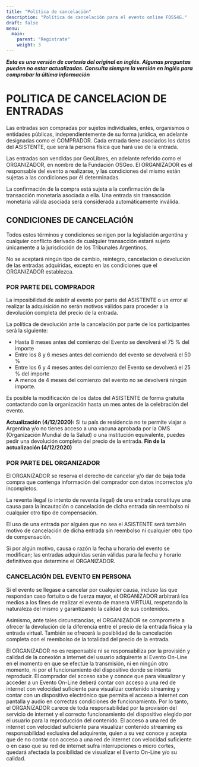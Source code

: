 ```yaml
---
title: "Política de cancelación"
description: "Política de cancelación para el evento online FOSS4G."
draft: false
menu:
  main:
    parent: "Registrate"
    weight: 3
---
```


***Esta es una versión de cortesía del original en inglés. Algunas preguntas pueden no estar actualizadas. Consulta siempre la versión en inglés para comprobar la última información***

# POLITICA DE CANCELACION DE ENTRADAS

Las entradas son compradas por sujetos individuales, entes, organismos o entidades públicas, independientemente de su forma jurídica, en adelante designadas como el COMPRADOR. Cada entrada tiene asociados los datos del ASISTENTE, que será la persona física que hará uso de la entrada. 

Las entradas son vendidas por GeoLibres, en adelante referido como el ORGANIZADOR, en nombre de la Fundación OSGeo. El ORGANIZADOR es el responsable del evento a realizarse, y las condiciones del mismo están sujetas a las condiciones por él determinadas.

La confirmación de la compra está sujeta a la confirmación de la transacción monetaria asociada a ella. Una entrada sin transacción monetaria válida asociada será considerada automáticamente inválida.

## CONDICIONES DE CANCELACIÓN 

Todos estos términos y condiciones se rigen por la legislación argentina y cualquier conflicto derivado de cualquier transacción estará sujeto únicamente a la jurisdicción de los Tribunales Argentinos.

 No se aceptará ningún tipo de cambio, reintegro, cancelación o devolución de las entradas adquiridas, excepto en las condiciones que el ORGANIZADOR establezca. 

### POR PARTE DEL COMPRADOR

La imposibilidad de asistir al evento por parte del ASISTENTE o un error al realizar la adquisición no serán motivos válidos para proceder a la devolución completa del precio de la entrada. 

La política de devolución ante la cancelación por parte de los participantes será la siguiente:

 * Hasta 8 meses antes del comienzo del Evento se devolverá el 75 % del importe
 * Entre los 8 y 6 meses antes del comiendo del evento se devolverá el 50 %
 * Entre los 6 y 4 meses antes del comienzo del Evento se devolverá el 25 % del importe
 * A menos de 4 meses del comienzo del evento no se devolverá ningún importe.

Es posible la modificación de los datos del ASISTENTE de forma gratuita contactando con la organización hasta un mes antes de la celebración del evento.

**Actualización (4/12/2020):**
Si tu país de residencia no te permite viajar a Argentina y/o no tienes acceso a una vacuna aprobada por la OMS (Organización Mundial de la Salud) o una institución equivalente, puedes pedir una devolución completa del precio de la entrada.
**Fin de la actualización (4/12/2020)**

### POR PARTE DEL ORGANIZADOR

El ORGANIZADOR se reserva el derecho de cancelar y/o dar de baja toda compra que contenga información del comprador con datos incorrectos y/o incompletos.

La reventa ilegal (o intento de reventa ilegal) de una entrada constituye una causa para la incautación o cancelación de dicha entrada sin reembolso ni cualquier otro tipo de compensación. 

El uso de una entrada por alguien que no sea el ASISTENTE será también motivo de cancelación de dicha entrada sin reembolso ni cualquier otro tipo de compensación. 

Si por algún motivo, causa o razón la fecha u horario del evento se modifican; las entradas adquiridas serán válidas para la fecha y horario definitivos que determine el ORGANIZADOR. 

### CANCELACIÓN DEL EVENTO EN PERSONA

Si el evento se llegase a cancelar por cualquier causa, incluso las que respondan caso fortuito o de fuerza mayor, el ORGANIZADOR arbitrará los medios a los fines de realizar el evento de manera VIRTUAL respetando la naturaleza del mismo y garantizando  la calidad de sus contenidos. 

Asimismo, ante tales circunstancias, el ORGANIZADOR se compromete a ofrecer la devolución de la diferencia entre el precio de la entrada física y la entrada virtual. También se ofrecerá la posiblidad de la cancelación completa con el reembolso de la totalidad del precio de la entrada.

El ORGANIZADOR no es responsable ni se responsabiliza por la provisión y calidad de la conexión a internet del usuario adquirente al Evento On-Line en el momento en que se efectúe la transmisión, ni en ningún otro momento, ni por el funcionamiento del dispositivo donde se intenta reproducir. El comprador del acceso sabe y conoce que para visualizar y acceder a un Evento On-Line deberá contar con acceso a una red de internet con velocidad suficiente para visualizar contenido streaming y contar con un dispositivo electrónico que permita el acceso a internet con pantalla y audio en correctas condiciones de funcionamiento. Por lo tanto, el ORGANIZADOR carece de toda responsabilidad por la provisión del servicio de internet y el correcto funcionamiento del dispositivo elegido por el usuario para la reproducción del contenido. El acceso a una red de internet con velocidad suficiente para visualizar contenido streaming es responsabilidad exclusiva del adquirente, quien a su vez conoce y acepta que de no contar con acceso a una red de internet con velocidad suficiente o en caso que su red de internet sufra interrupciones o micro cortes, quedará afectada la posibilidad de visualizar el Evento On-Line y/o su calidad.
